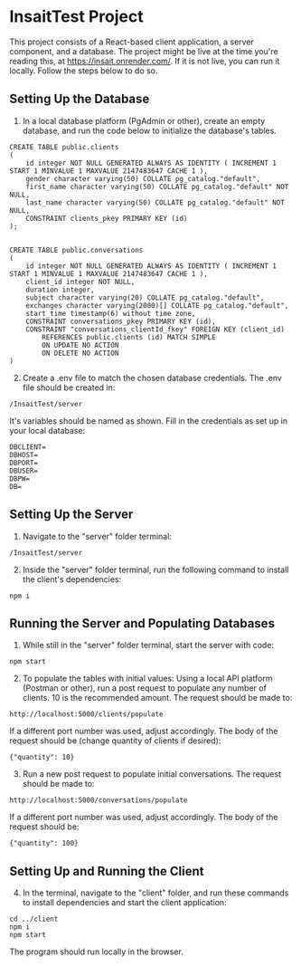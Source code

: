 # InsaitTest Project

This project consists of a React-based client application, a server component, and a database. The project might be live at the time you're reading this, at https://insait.onrender.com/. If it is not live, you can run it locally. Follow the steps below to do so.

## Setting Up the Database
1. In a local database platform (PgAdmin or other), create an empty database, and run the code below to initialize the database's tables.
```
CREATE TABLE public.clients
(
    id integer NOT NULL GENERATED ALWAYS AS IDENTITY ( INCREMENT 1 START 1 MINVALUE 1 MAXVALUE 2147483647 CACHE 1 ),
    gender character varying(50) COLLATE pg_catalog."default",
    first_name character varying(50) COLLATE pg_catalog."default" NOT NULL,
    last_name character varying(50) COLLATE pg_catalog."default" NOT NULL,
    CONSTRAINT clients_pkey PRIMARY KEY (id)
);


CREATE TABLE public.conversations
(
    id integer NOT NULL GENERATED ALWAYS AS IDENTITY ( INCREMENT 1 START 1 MINVALUE 1 MAXVALUE 2147483647 CACHE 1 ),
    client_id integer NOT NULL,
    duration integer,
    subject character varying(20) COLLATE pg_catalog."default",
    exchanges character varying(2000)[] COLLATE pg_catalog."default",
    start_time timestamp(6) without time zone,
    CONSTRAINT conversations_pkey PRIMARY KEY (id),
    CONSTRAINT "conversations_clientId_fkey" FOREIGN KEY (client_id)
        REFERENCES public.clients (id) MATCH SIMPLE
        ON UPDATE NO ACTION
        ON DELETE NO ACTION
)
```
2. Create a .env file to match the chosen database credentials. The .env file should be created in:
```
/InsaitTest/server
```
It's variables should be named as shown. Fill in the credentials as set up in your local database:
```
DBCLIENT=
DBHOST=
DBPORT=
DBUSER=
DBPW=
DB=
```

## Setting Up the Server
1. Navigate to the "server" folder terminal:
```
/InsaitTest/server
```
2. Inside the "server" folder terminal, run the following command to install the client's dependencies:
```
npm i
```

## Running the Server and Populating Databases
1. While still in the "server" folder terminal, start the server with code:
```
npm start
```
2. To populate the tables with initial values:
Using a local API platform (Postman or other), run a post request to populate any number of clients. 10 is the recommended amount. The request should be made to:
```
http://localhost:5000/clients/populate
```
If a different port number was used, adjust accordingly.
The body of the request should be (change quantity of clients if desired):
```
{"quantity": 10}
```
3. Run a new post request to populate initial conversations. The request should be made to:
```
http://localhost:5000/conversations/populate
```
If a different port number was used, adjust accordingly.
The body of the request should be:
```
{"quantity": 100}
```

## Setting Up and Running the Client
4. In the terminal, navigate to the "client" folder, and run these commands to install dependencies and start the client application:
```
cd ../client
npm i
npm start
```
The program should run locally in the browser.